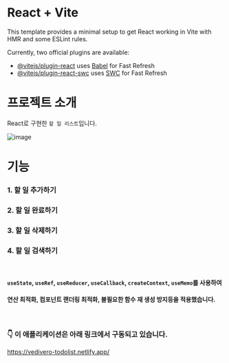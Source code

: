 # React + Vite

This template provides a minimal setup to get React working in Vite with HMR and some ESLint rules.

Currently, two official plugins are available:

- [@vitejs/plugin-react](https://github.com/vitejs/vite-plugin-react/blob/main/packages/plugin-react/README.md) uses [Babel](https://babeljs.io/) for Fast Refresh
- [@vitejs/plugin-react-swc](https://github.com/vitejs/vite-plugin-react-swc) uses [SWC](https://swc.rs/) for Fast Refresh


# 프로젝트 소개

React로 구현한 `할 일 리스트`입니다.

![image](https://github.com/user-attachments/assets/8dc3b6b0-6aef-4a05-b36a-7f974eba6869)

# 기능

### 1. 할 일 추가하기
### 2. 할 일 완료하기
### 3. 할 일 삭제하기
### 4. 할 일 검색하기

<br>

#### `useState`, `useRef`, `useReducer`, `useCallback`, `createContext`, `useMemo`를 사용하여
#### 연산 최적화, 컴포넌트 랜더링 최적화, 불필요한 함수 재 생성 방지등을 적용했습니다.

<br>

### 👇 이 애플리케이션은 아래 링크에서 구동되고 있습니다.

https://vedivero-todolist.netlify.app/
